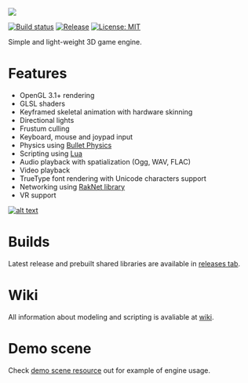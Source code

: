 ![](http://i.imgur.com/x3GSfPD.png)

[![Build status](https://ci.appveyor.com/api/projects/status/vtcu06ofwqf4xe2s?svg=true)](https://ci.appveyor.com/project/SDraw/run-on-coal) [![Release](http://img.shields.io/github/release/SDraw/run-on-coal.svg)](../../releases/latest) [![License: MIT](https://img.shields.io/badge/License-MIT-yellow.svg)](https://opensource.org/licenses/MIT) 

Simple and light-weight 3D game engine.

# Features
* OpenGL 3.1+ rendering
* GLSL shaders
* Keyframed skeletal animation with hardware skinning
* Directional lights
* Frustum culling
* Keyboard, mouse and joypad input
* Physics using [Bullet Physics](../../../../bulletphysics/bullet3)
* Scripting using [Lua](https://www.lua.org)
* Audio playback with spatialization (Ogg, WAV, FLAC)
* Video playback
* TrueType font rendering with Unicode characters support
* Networking using [RakNet library](../../../../OculusVR/RakNet)
* VR support

[![alt text](http://i.imgur.com/spFAFnr.png "Youtube playlist")](https://www.youtube.com/watch?v=L2UA3kquDpg&list=PLiEPsxTlqsDnI36XCCsG3jw32j2Gb-JGJ)

# Builds
Latest release and prebuilt shared libraries are available in [releases tab](../../releases/latest).

# Wiki
All information about modeling and scripting is avaliable at [wiki](../../wiki).

# Demo scene
Check [demo scene resource](../../../roc-app-demo) out for example of engine usage.
